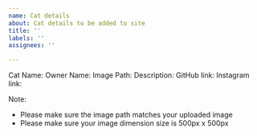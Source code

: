 ```yaml
---
name: Cat details
about: Cat details to be added to site
title: ''
labels: ''
assignees: ''

---
```


Cat Name:
Owner Name:
Image Path:
Description:
GitHub link:
Instagram link:

Note: 
- Please make sure the image path matches your uploaded image
- Please make sure your image dimension size is 500px x 500px
